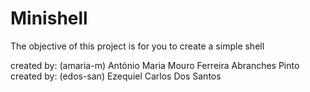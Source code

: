 # Minishell

The objective of this project is for you to create a simple shell

created by: (amaria-m) António Maria Mouro Ferreira Abranches Pinto
created by: (edos-san) Ezequiel Carlos Dos Santos
